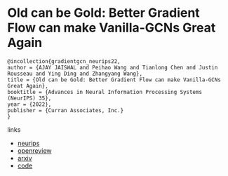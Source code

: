 # Old can be Gold: Better Gradient Flow can make Vanilla-GCNs Great Again

```
@incollection{gradientgcn_neurips22,
author = {AJAY JAISWAL and Peihao Wang and Tianlong Chen and Justin Rousseau and Ying Ding and Zhangyang Wang},
title = {Old can be Gold: Better Gradient Flow can make Vanilla-GCNs Great Again},
booktitle = {Advances in Neural Information Processing Systems (NeurIPS) 35},
year = {2022},
publisher = {Curran Associates, Inc.}
}
```

links
- [neurips](https://nips.cc/Conferences/2022/Schedule?showEvent=53757)
- [openreview](https://openreview.net/forum?id=mhp4wLwiAI-)
- [arxiv](https://arxiv.org/abs/2210.08122)
- [code](https://github.com/VITA-Group/GradientGCN)
